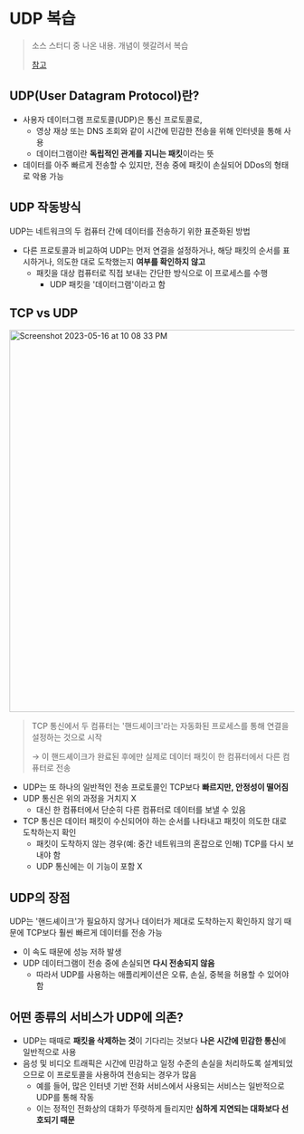 # UDP 복습
> 소스 스터디 중 나온 내용. 개념이 헷갈려서 복습
> 
> [참고](https://www.cloudflare.com/ko-kr/learning/ddos/glossary/user-datagram-protocol-udp/)
## ****UDP(User Datagram Protocol)란?****
- 사용자 데이터그램 프로토콜(UDP)은 통신 프로토콜로,
    - 영상 재상 또는 DNS 조회와 같이 시간에 민감한 전송을 위해 인터넷을 통해 사용
    - 데이터그램이란 **독립적인 관계를 지니는 패킷**이라는 뜻
- 데이터를 아주 빠르게 전송할 수 있지만, 전송 중에 패킷이 손실되어 DDos의 형태로 악용 가능

## UDP 작동방식

UDP는 네트워크의 두 컴퓨터 간에 데이터를 전송하기 위한 표준화된 방법

- 다른 프로토콜과 비교하여 UDP는 먼저 연결을 설정하거나, 해당 패킷의 순서를 표시하거나, 의도한 대로 도착했는지 **여부를 확인하지 않고**
  - 패킷을 대상 컴퓨터로 직접 보내는 간단한 방식으로 이 프로세스를 수행
    - UDP 패킷을 '데이터그램'이라고 함

## TCP vs UDP
<img width="675" alt="Screenshot 2023-05-16 at 10 08 33 PM" src="https://github.com/jminkkk/TIL/assets/102847513/ce5dd4f5-2f2e-49f8-9cb4-33f1256d3e79">

> TCP 통신에서 두 컴퓨터는 '핸드셰이크'라는 자동화된 프로세스를 통해 연결을 설정하는 것으로 시작
>  
> → 이 핸드셰이크가 완료된 후에만 실제로 데이터 패킷이 한 컴퓨터에서 다른 컴퓨터로 전송

- UDP는 또 하나의 일반적인 전송 프로토콜인 TCP보다 **빠르지만, 안정성이 떨어짐**
- UDP 통신은 위의 과정을 거치지 X
    - 대신 한 컴퓨터에서 단순히 다른 컴퓨터로 데이터를 보낼 수 있음
- TCP 통신은 데이터 패킷이 수신되어야 하는 순서를 나타내고 패킷이 의도한 대로 도착하는지 확인
    - 패킷이 도착하지 않는 경우(예: 중간 네트워크의 혼잡으로 인해) TCP를 다시 보내야 함
    - UDP 통신에는 이 기능이 포함 X
## UDP의 장점
UDP는 '핸드셰이크'가 필요하지 않거나 데이터가 제대로 도착하는지 확인하지 않기 때문에 TCP보다 훨씬 빠르게 데이터를 전송 가능
+ 이 속도 때문에 성능 저하 발생
+  UDP 데이터그램이 전송 중에 손실되면 **다시 전송되지 않음**
   +  따라서 UDP를 사용하는 애플리케이션은 오류, 손실, 중복을 허용할 수 있어야 함

## **어떤 종류의 서비스가 UDP에 의존?**

+ UDP는 때때로 **패킷을 삭제하는 것**이 기다리는 것보다 **나은 시간에 민감한 통신**에 일반적으로 사용
+ 음성 및 비디오 트래픽은 시간에 민감하고 일정 수준의 손실을 처리하도록 설계되었으므로 이 프로토콜을 사용하여 전송되는 경우가 많음 
  + 예를 들어, 많은 인터넷 기반 전화 서비스에서 사용되는 서비스는 일반적으로 UDP를 통해 작동
  + 이는 정적인 전화상의 대화가 뚜렷하게 들리지만 **심하게 지연되는 대화보다 선호되기 때문**